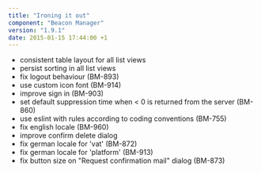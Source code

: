 ```yaml
---
title: "Ironing it out"
component: "Beacon Manager"
version: "1.9.1"
date: 2015-01-15 17:44:00 +1
---
```

 * consistent table layout for all list views
 * persist sorting in all list views
 * fix logout behaviour (BM-893)
 * use custom icon font (BM-914)
 * improve sign in (BM-903)
 * set default suppression time when < 0 is returned from the server (BM-860)
 * use eslint with rules according to coding conventions (BM-755)
 * fix english locale (BM-960)
 * improve confirm delete dialog
 * fix german locale for 'vat' (BM-872)
 * fix german locale for 'platform' (BM-913)
 * fix button size on "Request confirmation mail" dialog (BM-873)